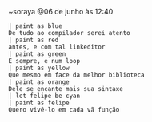 ~soraya
@06 de junho às 12:40

    | paint as blue
    De tudo ao compilador serei atento
    | paint as red
    antes, e com tal linkeditor
    | paint as green
    E sempre, e num loop
    | paint as yellow
    Que mesmo em face da melhor biblioteca
    | paint as orange
    Dele se encante mais sua sintaxe
    | let felipe be cyan
    | paint as felipe
    Quero vivê-lo em cada vã função
